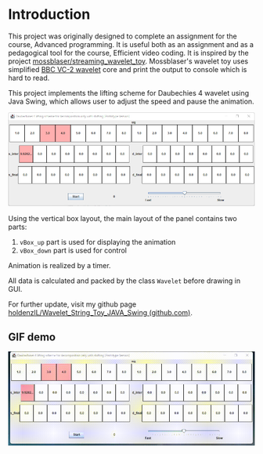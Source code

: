 # Introduction

This project was originally designed to complete an assignment for the course, Advanced programming. It is useful both as an assignment and as a pedagogical tool for the course, Efficient video coding. It is inspired by the project [mossblaser/streaming_wavelet_toy](https://github.com/mossblaser/streaming_wavelet_toy). Mossblaser's wavelet toy uses simplified  [BBC VC-2 wavelet](https://bbc.github.io/vc2_conformance/user_guide/generating_static_analyses.html) core and print the output to console which is hard to read.

This project implements the lifting scheme for Daubechies 4 wavelet using Java Swing, which allows user to adjust the speed and pause the animation.

![](./imgs/gui.png)

Using the vertical box layout, the main layout of the panel contains two parts:

1. `vBox_up` part is used for displaying the animation
2. `vBox_down` part is used for control

Animation is realized by a timer.

All data is calculated and packed by the class `Wavelet` before drawing in GUI.

For further update, visit my github page [holdenzlL/Wavelet_String_Toy_JAVA_Swing (github.com)](https://github.com/holdenzlL/Wavelet_String_Toy_JAVA_Swing).

## GIF demo

![demo](./imgs/demo.gif)
